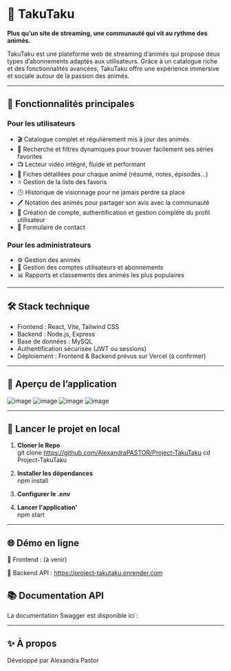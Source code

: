 # 🎥 TakuTaku

**Plus qu’un site de streaming, une communauté qui vit au rythme des animés.**

TakuTaku est une plateforme web de streaming d’animés qui propose deux types d’abonnements adaptés aux utilisateurs. Grâce à un catalogue riche et des fonctionnalités avancées, TakuTaku offre une expérience immersive et sociale autour de la passion des animés.

---

## 🚀 Fonctionnalités principales

### Pour les utilisateurs

- 🎬 Catalogue complet et régulièrement mis à jour des animés
- 🔎 Recherche et filtres dynamiques pour trouver facilement ses séries favorites
- 📺 Lecteur vidéo intégré, fluide et performant
- 📝 Fiches détaillées pour chaque animé (résumé, notes, épisodes...)
- ⭐ Gestion de la liste des favoris
- 🕒 Historique de visionnage pour ne jamais perdre sa place
- 🖊️ Notation des animés pour partager son avis avec la communauté
- 👤 Création de compte, authentification et gestion complète du profil utilisateur
- 💬 Formulaire de contact

### Pour les administrateurs

- ⚙️ Gestion des animés
- 👥 Gestion des comptes utilisateurs et abonnements
- 📊 Rapports et classements des animés les plus populaires

---

## 🛠️ Stack technique

- Frontend : React, Vite, Tailwind CSS  
- Backend : Node.js, Express  
- Base de données : MySQL  
- Authentification sécurisée (JWT ou sessions)  
- Déploiement : Frontend & Backend prévus sur Vercel (à confirmer)

---

## 📸 Aperçu de l’application

![image](https://github.com/user-attachments/assets/54e7be6a-a7d1-4f86-b7ec-1bca9ee74c3a)
![image](https://github.com/user-attachments/assets/57113b9b-7a4f-45c5-ac90-c379d52f755d)
![image](https://github.com/user-attachments/assets/889a2405-9e2f-45fd-a9d7-05eae6f328b7)
![image](https://github.com/user-attachments/assets/fc5d76aa-9807-45b8-805a-f3fc0f2b96aa)

---

## 🧪 Lancer le projet en local

1. **Cloner le Repo**  
git clone https://github.com/AlexandraPASTOR/Project-TakuTaku
cd Project-TakuTaku

2. **Installer les dépendances**  
npm install

3. **Configurer le .env**  

4. **Lancer l'application'**  
npm start

---

## 🌐 Démo en ligne  

🔹 Frontend : (à venir)

🔹 Backend API : https://project-takutaku.onrender.com

## 📚 Documentation API  

La documentation Swagger est disponible ici :

---

## ✨ À propos

Développé par Alexandra Pastor





